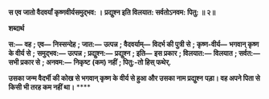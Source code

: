 **स एव जातो वैदवर्यां कृष्णवीर्यसमुद्भव: ।** **प्रद्युश्न इति विलयात: सर्वतोऽनवम: पितु: ॥ २॥** 

**शब्दार्थ** 

**स:—** **वह** **; एव—** **निस्सन्देह** **; जात:—** **उत्पन्न** **; वैदवर्याम्—** **विदर्भ की पुत्री से** **; कृष्ण-वीर्य—** **भगवान् कृष्ण के वीर्य से** **;** **समुद्भव:—** **उत्पन्न** **; प्रद्युश्न:—** **प्रद्युश्न** **; इति—** **इस प्रकार** **; विलयात:—** **विलयात** **; सर्वत:—** **सभी प्रकार से** **; अनवम:—** **निकृष्ट** **(कम) नहीं** **; पितु:-तो हिस् फथेर्.** 

**उसका जन्म वैदर्भी की कोख से भगवान् कृष्ण के वीर्य से हुआ और उसका नाम प्रद्युश्न** **पड़ा। वह अपने पिता से किसी भी तरह कम नहीं था।** **** 